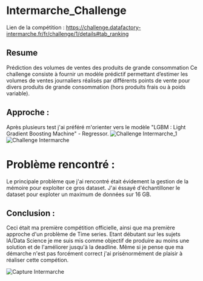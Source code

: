 # Intermarche_Challenge

Lien de la compétition :
https://challenge.datafactory-intermarche.fr/fr/challenge/1/details#tab_ranking

## Resume
Prédiction des volumes de ventes des produits de grande consommation  Ce challenge consiste à fournir un modèle prédictif permettant d’estimer les volumes de ventes journaliers réalisés par différents points de vente pour divers produits de grande consommation (hors produits frais ou à poids variable).

## Approche :
Après plusieurs test j'ai préféré m'orienter vers le modèle "LGBM : Light Gradient Boosting Machine" - Regressor.
![Challenge Intermarche_1](https://user-images.githubusercontent.com/64421607/124708069-fdba4c80-def9-11eb-90eb-a4974aa15014.png)
![Challenge Intermarche](https://user-images.githubusercontent.com/64421607/124708077-001ca680-defa-11eb-9835-b004f19475f5.png)

# Problème rencontré : 
Le principale problème que j'ai rencontré était évidement la gestion de la mémoire pour exploiter ce gros dataset.
J'ai éssayé d'échantilloner le dataset pour exploter un maximum de données sur 16 GB.

## Conclusion :
Ceci était ma première compétition officielle, ainsi que ma première approche d'un problème de Time series.
Etant débutant sur les sujets IA/Data Science je me suis mis comme objectif de produire au moins une solution et de l'améliorer jusqu'à la deadline.
Même si je pense que ma démarche n'est pas forcément correct j'ai prisénormément de plaisir à réaliser cette compétion.

![Capture Intermarche](https://user-images.githubusercontent.com/64421607/124708406-86d18380-defa-11eb-949b-0430040a8f2c.JPG)




